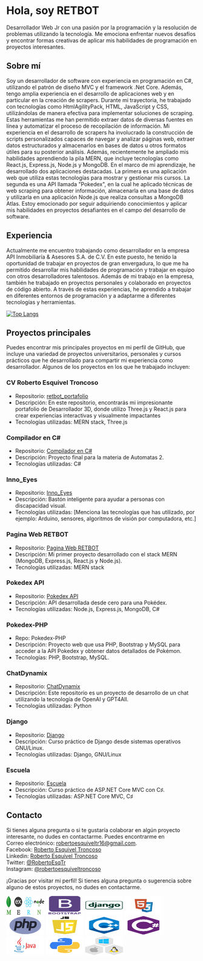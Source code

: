 # Hola, soy RETBOT
Desarrollador Web Jr con una pasión por la programación y la resolución de problemas utilizando la tecnología. Me emociona enfrentar nuevos desafíos y encontrar formas creativas de aplicar mis habilidades de programación en proyectos interesantes.

## Sobre mí
Soy un desarrollador de software con experiencia en programación en C#, utilizando el patrón de diseño MVC y el framework .Net Core. Además, tengo amplia experiencia en el desarrollo de aplicaciones web y en particular en la creación de scrapers.
Durante mi trayectoria, he trabajado con tecnologías como HtmlAgilityPack, HTML, JavaScript y CSS, utilizándolas de manera efectiva para implementar soluciones de scraping. Estas herramientas me han permitido extraer datos de diversas fuentes en línea y automatizar el proceso de recopilación de información.
Mi experiencia en el desarrollo de scrapers ha involucrado la construcción de scripts personalizados capaces de navegar y analizar páginas web, extraer datos estructurados y almacenarlos en bases de datos u otros formatos útiles para su posterior análisis.
Además, recientemente he ampliado mis habilidades aprendiendo la pila MERN, que incluye tecnologías como React.js, Express.js, Node.js y MongoDB. En el marco de mi aprendizaje, he desarrollado dos aplicaciones destacadas. La primera es una aplicación web que utiliza estas tecnologías para mostrar y gestionar mis cursos. La segunda es una API llamada "Pokedex", en la cual he aplicado técnicas de web scraping para obtener información, almacenarla en una base de datos y utilizarla en una aplicación Node.js que realiza consultas a MongoDB Atlas.
Estoy emocionado por seguir adquiriendo conocimientos y aplicar mis habilidades en proyectos desafiantes en el campo del desarrollo de software.

## Experiencia
Actualmente me encuentro trabajando como desarrollador en la empresa API Inmobiliaría & Asesores S.A. de C.V. En este puesto, he tenido la oportunidad de trabajar en proyectos de gran envergadura, lo que me ha permitido desarrollar mis habilidades de programación y trabajar en equipo con otros desarrolladores talentosos.
Además de mi trabajo en la empresa, también he trabajado en proyectos personales y colaborado en proyectos de código abierto. A través de estas experiencias, he aprendido a trabajar en diferentes entornos de programación y a adaptarme a diferentes tecnologías y herramientas.

[![Top Langs](https://github-readme-stats.vercel.app/api/top-langs/?username=RETBOT&layout=donut-vertical&theme=dark)](https://github.com/RETBOT/github-readme-stats)

## Proyectos principales
Puedes encontrar mis principales proyectos en mi perfil de GitHub, que incluye una variedad de proyectos universitarios, personales y cursos prácticos que he desarrollado para compartir mi experiencia como desarrollador. Algunos de los proyectos en los que he trabajado incluyen:

### CV Roberto Esquivel Troncoso
- Repositorio: [retbot_portafolio](https://github.com/RETBOT/retbot_portafolio)
- Descripción: En este repositorio, encontrarás mi impresionante portafolio de Desarrollador 3D, donde utilizo Three.js y React.js para crear experiencias interactivas y visualmente impactantes
- Tecnologías utilizadas: MERN stack, Three.js

### Compilador en C#
- Repositorio: [Compilador en C#](https://github.com/RETBOT/Compilador)
- Descripción: Proyecto final para la materia de Automatas 2.
- Tecnologías utilizadas: C#

### Inno_Eyes
- Repositorio: [Inno_Eyes](https://github.com/RETBOT/Inno_Eyes)
- Descripción: Bastón inteligente para ayudar a personas con discapacidad visual.
- Tecnologías utilizadas: [Menciona las tecnologías que has utilizado, por ejemplo: Arduino, sensores, algoritmos de visión por computadora, etc.]

### Pagina Web RETBOT
- Repositorio: [Pagina Web RETBOT](https://github.com/RETBOT/Web-Stack-MERN)
- Descripción: Mi primer proyecto desarrollado con el stack MERN (MongoDB, Express.js, React.js y Node.js).
- Tecnologías utilizadas: MERN stack

### Pokedex API
- Repositorio: [Pokedex API](https://github.com/RETBOT/Pokedex_Api)
- Descripción: API desarrollada desde cero para una Pokédex.
- Tecnologías utilizadas: Node.js, Express.js, MongoDB, C#

### Pokedex-PHP
- Repo: Pokedex-PHP
- Descripción: Proyecto web que usa PHP, Bootstrap y MySQL para acceder a la API Pokedex y obtener datos detallados de Pokémon.
- Tecnologías: PHP, Bootstrap, MySQL.

### ChatDynamix
- Repositorio: [ChatDynamix](https://github.com/RETBOT/ChatDynamix)
- Descripción: Este repositorio es un proyecto de desarrollo de un chat utilizando la tecnología de OpenAI y GPT4All. 
- Tecnologías utilizadas: Python

### Django
- Repositorio: [Django](https://github.com/RETBOT/Django-X-Linux)
- Descripción: Curso práctico de Django desde sistemas operativos GNU/Linux.
- Tecnologías utilizadas: Django, GNU/Linux

### Escuela
- Repositorio: [Escuela](https://github.com/RETBOT/Escuela)
- Descripción: Curso práctico de ASP.NET Core MVC con C♯.
- Tecnologías utilizadas: ASP.NET Core MVC, C♯

## Contacto
Si tienes alguna pregunta o si te gustaría colaborar en algún proyecto interesante, no dudes en contactarme. Puedes encontrarme en <br>
Correo electrónico: robertoesquiveltr16@gmail.com.<br>
Facebook: <a href="https://www.facebook.com/robertoesquiveltroncoso">Roberto Esquivel Troncoso</a><br>
Linkedin: <a href="https://www.linkedin.com/in/roberto-esquivel-troncoso/">Roberto Esquivel Troncoso</a><br>
Twitter:  <a href="https://twitter.com/RobertoEsqTr">@RobertoEsqTr</a><br>
Instagram: <a href="https://www.instagram.com/robertoesquiveltroncoso/">@robertoesquiveltroncoso</a><br> 

¡Gracias por visitar mi perfil! Si tienes alguna pregunta o sugerencia sobre alguno de estos proyectos, no dudes en contactarme.

<img src="https://github.com/RETBOT/RETBOT/blob/main/Imgs/MERN.png" alt="img" width="100" height="50"> <img src="https://github.com/RETBOT/RETBOT/blob/main/Imgs/bootstrap.png" alt="img" width="100" height="50"> <img src="https://github.com/RETBOT/RETBOT/blob/main/Imgs/django.png" alt="img" width="100" height="50"> <img src="https://github.com/RETBOT/RETBOT/blob/main/Imgs/html5-css3.png" alt="img" width="100" height="50"><img src="https://github.com/RETBOT/RETBOT/blob/main/Imgs/php.png" alt="img" width="100" height="50"> <img src="https://github.com/RETBOT/RETBOT/blob/main/Imgs/javascript.png" alt="img" width="100" height="50"> <img src="https://github.com/RETBOT/RETBOT/blob/main/Imgs/c%2B%2B.png" alt="img" width="100" height="50"> <img src="https://github.com/RETBOT/RETBOT/blob/main/Imgs/csharp.png" alt="img" width="100" height="50"> <img src="https://github.com/RETBOT/RETBOT/blob/main/Imgs/java.png" alt="img" width="100" height="50"> <img src="https://github.com/RETBOT/RETBOT/blob/main/Imgs/python.png" alt="img" width="100" height="50"> <img src="https://github.com/RETBOT/RETBOT/blob/main/Imgs/linux-macos-windows.png" alt="img" width="100" height="50">
